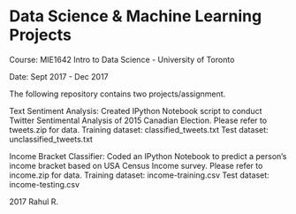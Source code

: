 # Data Science & Machine Learning Projects
Course: MIE1642 Intro to Data Science - University of Toronto

Date: Sept 2017 - Dec 2017

The following repository contains two projects/assignment.

Text Sentiment Analysis: Created IPython Notebook script to conduct Twitter Sentimental Analysis of 2015 Canadian Election. Please refer to tweets.zip for data. 
    Training dataset: classified_tweets.txt
    Test dataset: unclassified_tweets.txt

Income Bracket Classifier: Coded an IPython Notebook to predict a person’s income bracket based on USA Census Income survey. Please refer to income.zip for data. 
    Training dataset: income-training.csv
    Test dataset: income-testing.csv

2017
Rahul R.
